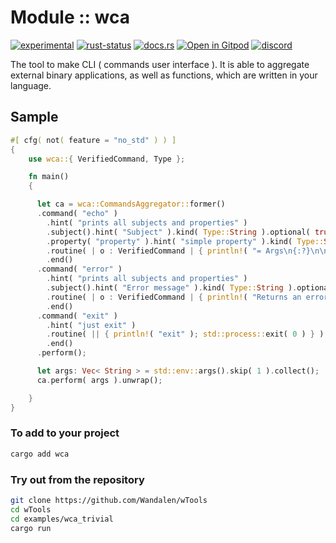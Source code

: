 <!-- {{# generate.module_header{} #}} -->

# Module :: wca
<!--{ generate.module_header.start() }-->
 [![experimental](https://raster.shields.io/static/v1?label=&message=experimental&color=orange)](https://github.com/emersion/stability-badges#experimental) [![rust-status](https://github.com/Wandalen/wTools/actions/workflows/module_wca_push.yml/badge.svg)](https://github.com/Wandalen/wTools/actions/workflows/module_wca_push.yml) [![docs.rs](https://img.shields.io/docsrs/wca?color=e3e8f0&logo=docs.rs)](https://docs.rs/wca) [![Open in Gitpod](https://raster.shields.io/static/v1?label=try&message=online&color=eee&logo=gitpod&logoColor=eee)](https://gitpod.io/#RUN_PATH=.,SAMPLE_FILE=module%2Fmove%2Fwca%2Fexamples%2Fwca_trivial.rs,RUN_POSTFIX=--example%20module%2Fmove%2Fwca%2Fexamples%2Fwca_trivial.rs/https://github.com/Wandalen/wTools) [![discord](https://img.shields.io/discord/872391416519737405?color=eee&logo=discord&logoColor=eee&label=ask)](https://discord.gg/m3YfbXpUUY)
<!--{ generate.module_header.end }-->

The tool to make CLI ( commands user interface ). It is able to aggregate external binary applications, as well as functions, which are written in your language.

## Sample

<!-- {{# generate.module{} #}} -->

```rust
#[ cfg( not( feature = "no_std" ) ) ]
{
    use wca::{ VerifiedCommand, Type };

    fn main()
    {

      let ca = wca::CommandsAggregator::former()
      .command( "echo" )
        .hint( "prints all subjects and properties" )
        .subject().hint( "Subject" ).kind( Type::String ).optional( true ).end()
        .property( "property" ).hint( "simple property" ).kind( Type::String ).optional( true ).end()
        .routine( | o : VerifiedCommand | { println!( "= Args\n{:?}\n\n= Properties\n{:?}\n", o.args, o.props ) } )
        .end()
      .command( "error" )
        .hint( "prints all subjects and properties" )
        .subject().hint( "Error message" ).kind( Type::String ).optional( true ).end()
        .routine( | o : VerifiedCommand | { println!( "Returns an error" ); Err( format!( "{}", o.args.get_owned::< String >( 0 ).unwrap_or_default() ) ) } )
        .end()
      .command( "exit" )
        .hint( "just exit" )
        .routine( || { println!( "exit" ); std::process::exit( 0 ) } )
        .end()
      .perform();

      let args: Vec< String > = std::env::args().skip( 1 ).collect();
      ca.perform( args ).unwrap();

    }
}
```

### To add to your project

```sh
cargo add wca
```

### Try out from the repository

```sh
git clone https://github.com/Wandalen/wTools
cd wTools
cd examples/wca_trivial
cargo run
```

